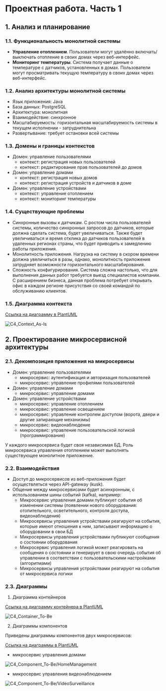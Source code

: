 # Проектная работа. Часть 1

## 1. Анализ и планирование

### 1.1. Функциональность монолитной системы

* **Управление отоплением**. Пользователи могут удалённо включать/выключать отопление в своих домах через веб-интерфейс.
* **Мониторинг температуры**. Система получает данные о температуре с датчиков, установленных в домах. Пользователи могут просматривать текущую температуру в своих домах через веб-интерфейс.

### 1.2. Анализ архитектуры монолитной системы

* Язык приложения: Java
* База данных: PostgreSQL
* Архитектура: монолитная
* Взаимодействие: синхронное
* Масштабируемость: горизонтальная масштабируемость системы в текущем исполнении - затруднительна
* Развертывание: требует остановки всей системы

### 1.3. Домены и границы контекстов

* Домен: управление пользователями
  * контекст: регистрация новых пользователей
  * контекст: редактирование прав пользователей до домов
* Домен: управление домами
  * контекст: регистрация новых домов
  * контекст: регистрация устройств и датчиков в доме
* Домен: управление устройствами
  * контекст: управление отоплением
  * контекст: мониторинг температуры

### 1.4. Существующие проблемы

* Синхронные вызовы к датчикам. С ростом числа пользователей системы, количество синхронных запросов до датчиков, которые должна сделать система, будет увеличиваться. Также будет увеличиваться и время отклика до датчиков пользователей в удаленных регионах страны, что будет приводить к замедлению работы приложения.
* Монолитность приложения. Нагрузка на систему в скором времени должна увеличиться в разы, однако, монолитность приложения затрудняет возможности горизонтального масштабирования.
* Сложность конфигурирования. Система сложна настолько, что для выполнения данных работ требуется выезд специалистов компании. С расширением бизнеса, данная проблема потребует открывать офис в каждом регионе присутствия со своей командой по обслуживанию клиентов.

### 1.5. Диаграмма контекста

[Ссылка на диаграмму в PlantUML](./diagrams/C4_Context_As-Is.puml)

![C4_Context_As-Is](./diagrams/C4_Context_As-Is.png)

## 2. Проектирование микросервисной архитектуры

### 2.1. Декомпозиция приложения на микросервисы

* Домен: управление пользователями
  * микросервис: аутентификация и авторизация пользователей
  * микросервис: управление профилями пользователей
* Домен: управление домами
  * микросервис: управление домами
* Домен: управление устройствами
  * микросервис: управление отоплением
  * микросервис: управление освещением
  * микросервис: управление контролем доступом (ворота, двери и другие запирающие механизмы)
  * микросервис: видеонаблюдение
  * микросервис: управление пользовательской логикой (программирование)

У каждого микросервиса будет своя независимая БД.
Роль микросервиса управления отоплением может выполнять существующее монолитное приложение.

### 2.2. Взаимодействия

* Доступ до микросервисов из веб-приложения будет осуществляться через API-gateway (kusk).
* Общение между микросервисами будет асинхронным, с использованием шины событий (kafka), например:
  * Микросервис управления домами публикует события об изменении системы (появлении нового оборудования: отопительного, осветительного, контроля доступа, видеонаблюдения)
  * Микросервисы управления устройствами реагируют на события, которые имеют отношения к ним, записывают информацию о оборудовании в свои БД
  * Микросервисы управления устройствами публикуют сообщения о состоянии оборудования
  * Микросервис управления логикой может реагировать на сообщения о состоянии и генерирует в свою очередь события об управлении в соответствии с пользовательскими настройками (алгоритмами)
  * Микросервисы управления устройствами реагируют на события от микросервиса логики

### 2.3. Диаграммы

1. Диаграмма контейнеров

[Ссылка на диаграмму контейнера в PlantUML](./diagrams/C4_Container_To-Be.puml)

![C4_Container_To-Be](./diagrams/C4_Container_To-Be.png)

2. Диаграммы компонентов

Приведены диаграммы компонентов двух микросервисов:

[Ссылка на диаграммы в PlantUML](./diagrams/C4_Component_To-Be.puml)

  - микросервис управления домами

![C4_Component_To-Be/HomeManagement](./diagrams/C4_Component_To-Be/HomeManagement.png)

  - микросервис управления видеонаблюдением

![C4_Component_To-Be/VideoSurveillance](./diagrams/C4_Component_To-Be/VideoSurveillance.png)

